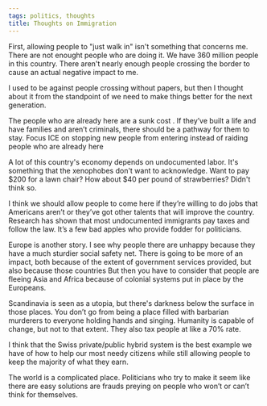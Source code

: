 ```yaml
---
tags: politics, thoughts
title: Thoughts on Immigration
---
```


First, allowing people to "just walk in" isn't something that concerns me. There are not enought people who are doing it. We have 360 million people in this country. There aren't nearly enough people crossing the border to cause an actual negative impact to me. 

I used to be against people crossing without papers, but then I thought about it from the standpoint of we need to make things better for the next generation. 

The people who are already here are a sunk cost . If they’ve built a life and have families and aren’t criminals, there should be a pathway for them to stay. Focus ICE on stopping new people from entering instead of raiding people who are already here 

A lot of this country's economy depends on undocumented labor. It's something that the xenophobes don't want to acknowledge. Want to pay $200 for a lawn chair? How about $40 per pound of strawberries? Didn't think so.

I think we should allow people to come here if they’re willing to do jobs that Americans aren’t or they’ve got other talents that will improve the country. Research has shown that most undocumented immigrants pay taxes and follow the law. It’s a few bad apples who provide fodder for politicians.

Europe is another story. I see why people there are unhappy because they have a much sturdier social safety net. There is going to be more of an impact, both because of the extent of government services provided, but also because those countries But then you have to consider that people are fleeing Asia and Africa because of colonial systems put in place by the Europeans. 

Scandinavia is seen as a utopia, but there's darkness below the surface in those places. You don’t go from being a place filled with barbarian murderers to everyone holding hands and singing. Humanity is capable of change, but not to that extent. They also tax people at like a 70% rate.

I think that the Swiss private/public hybrid system is the best example we have of how to help our most needy citizens while still allowing people to keep the majority of what they earn. 

The world is a complicated place. Politicians who try to make it seem like there are easy solutions are frauds preying on people who won’t or can’t think for themselves.

